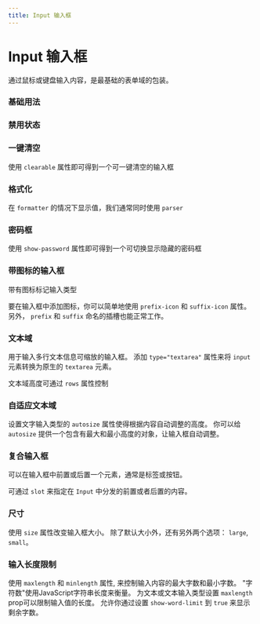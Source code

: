 ```yaml
---
title: Input 输入框
---
```


# Input 输入框

通过鼠标或键盘输入内容，是最基础的表单域的包装。

### 基础用法

<preview path="./def.vue"></preview>

### 禁用状态

<preview path="./disable.vue"></preview>

### 一键清空

使用 `clearable` 属性即可得到一个可一键清空的输入框

<preview path="./clearable.vue"></preview>

### 格式化

在 `formatter` 的情况下显示值，我们通常同时使用 `parser`

<preview path="./formatter.vue"></preview>

### 密码框

使用 `show-password` 属性即可得到一个可切换显示隐藏的密码框

<preview path="./password.vue"></preview>

### 带图标的输入框​

带有图标标记输入类型

要在输入框中添加图标，你可以简单地使用 `prefix-icon` 和 `suffix-icon` 属性。 另外， `prefix` 和 `suffix` 命名的插槽也能正常工作。

<preview path="./icon.vue"></preview>

### 文本域​

用于输入多行文本信息可缩放的输入框。 添加 `type="textarea"` 属性来将 `input` 元素转换为原生的 `textarea` 元素。

文本域高度可通过 `rows` 属性控制

<preview path="./textarea.vue"></preview>

### 自适应文本域​

设置文字输入类型的 `autosize` 属性使得根据内容自动调整的高度。 你可以给 `autosize` 提供一个包含有最大和最小高度的对象，让输入框自动调整。

<preview path="./autoSizeTextarea.vue"></preview>

### 复合输入框

可以在输入框中前置或后置一个元素，通常是标签或按钮。

可通过 `slot` 来指定在 `Input` 中分发的前置或者后置的内容。

<preview path="./composite.vue"></preview>

### 尺寸

使用 `size` 属性改变输入框大小。 除了默认大小外，还有另外两个选项： `large`, `small`。

<preview path="./size.vue"></preview>

### 输入长度限制​

使用 `maxlength` 和 `minlength` 属性, 来控制输入内容的最大字数和最小字数。 "字符数"使用JavaScript字符串长度来衡量。 为文本或文本输入类型设置 `maxlength` prop可以限制输入值的长度。 允许你通过设置 `show-word-limit` 到 `true` 来显示剩余字数。

<preview path="./length.vue"></preview>
